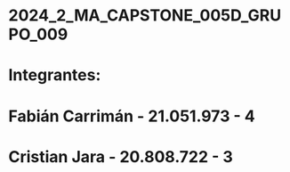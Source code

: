 # 2024_2_MA_CAPSTONE_005D_GRUPO_009
#  Integrantes:
# Fabián Carrimán - 21.051.973 - 4
# Cristian Jara - 20.808.722 - 3